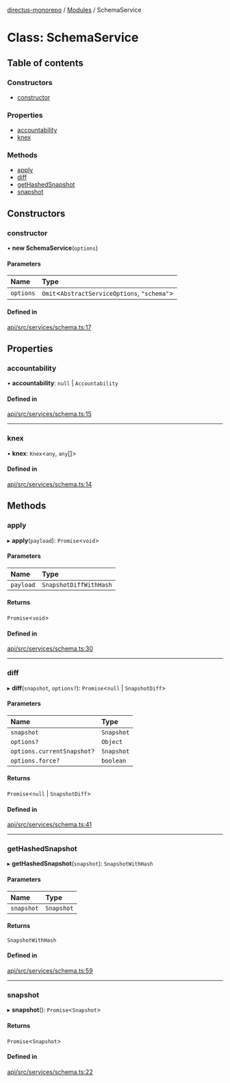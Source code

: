 [directus-monorepo](../README.md) / [Modules](../modules.md) / SchemaService

# Class: SchemaService

## Table of contents

### Constructors

- [constructor](SchemaService.md#constructor)

### Properties

- [accountability](SchemaService.md#accountability)
- [knex](SchemaService.md#knex)

### Methods

- [apply](SchemaService.md#apply)
- [diff](SchemaService.md#diff)
- [getHashedSnapshot](SchemaService.md#gethashedsnapshot)
- [snapshot](SchemaService.md#snapshot)

## Constructors

### constructor

• **new SchemaService**(`options`)

#### Parameters

| Name | Type |
| :------ | :------ |
| `options` | `Omit`<`AbstractServiceOptions`, ``"schema"``\> |

#### Defined in

[api/src/services/schema.ts:17](https://github.com/directus/directus/blob/9368dbd0c/api/src/services/schema.ts#L17)

## Properties

### accountability

• **accountability**: ``null`` \| `Accountability`

#### Defined in

[api/src/services/schema.ts:15](https://github.com/directus/directus/blob/9368dbd0c/api/src/services/schema.ts#L15)

___

### knex

• **knex**: `Knex`<`any`, `any`[]\>

#### Defined in

[api/src/services/schema.ts:14](https://github.com/directus/directus/blob/9368dbd0c/api/src/services/schema.ts#L14)

## Methods

### apply

▸ **apply**(`payload`): `Promise`<`void`\>

#### Parameters

| Name | Type |
| :------ | :------ |
| `payload` | `SnapshotDiffWithHash` |

#### Returns

`Promise`<`void`\>

#### Defined in

[api/src/services/schema.ts:30](https://github.com/directus/directus/blob/9368dbd0c/api/src/services/schema.ts#L30)

___

### diff

▸ **diff**(`snapshot`, `options?`): `Promise`<``null`` \| `SnapshotDiff`\>

#### Parameters

| Name | Type |
| :------ | :------ |
| `snapshot` | `Snapshot` |
| `options?` | `Object` |
| `options.currentSnapshot?` | `Snapshot` |
| `options.force?` | `boolean` |

#### Returns

`Promise`<``null`` \| `SnapshotDiff`\>

#### Defined in

[api/src/services/schema.ts:41](https://github.com/directus/directus/blob/9368dbd0c/api/src/services/schema.ts#L41)

___

### getHashedSnapshot

▸ **getHashedSnapshot**(`snapshot`): `SnapshotWithHash`

#### Parameters

| Name | Type |
| :------ | :------ |
| `snapshot` | `Snapshot` |

#### Returns

`SnapshotWithHash`

#### Defined in

[api/src/services/schema.ts:59](https://github.com/directus/directus/blob/9368dbd0c/api/src/services/schema.ts#L59)

___

### snapshot

▸ **snapshot**(): `Promise`<`Snapshot`\>

#### Returns

`Promise`<`Snapshot`\>

#### Defined in

[api/src/services/schema.ts:22](https://github.com/directus/directus/blob/9368dbd0c/api/src/services/schema.ts#L22)
